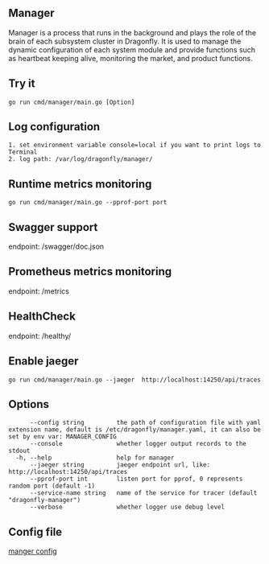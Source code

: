 ## Manager

Manager is a process that runs in the background and plays the role of the brain of each subsystem cluster in Dragonfly. It is used to manage the dynamic 
configuration of each system module and provide functions such as heartbeat keeping alive, monitoring the market, and product functions.

## Try it
```
go run cmd/manager/main.go [Option]
```

## Log configuration
```
1. set environment variable console=local if you want to print logs to Terminal
2. log path: /var/log/dragonfly/manager/
```

## Runtime metrics monitoring
```
go run cmd/manager/main.go --pprof-port port
```

## Swagger support
endpoint: /swagger/doc.json   

## Prometheus metrics monitoring
endpoint:  /metrics  

## HealthCheck
endpoint: /healthy/   


## Enable jaeger
```
go run cmd/manager/main.go --jaeger  http://localhost:14250/api/traces
```

## Options

```
      --config string         the path of configuration file with yaml extension name, default is /etc/dragonfly/manager.yaml, it can also be set by env var: MANAGER_CONFIG
      --console               whether logger output records to the stdout
  -h, --help                  help for manager
      --jaeger string         jaeger endpoint url, like: http://localhost:14250/api/traces
      --pprof-port int        listen port for pprof, 0 represents random port (default -1)
      --service-name string   name of the service for tracer (default "dragonfly-manager")
      --verbose               whether logger use debug level
```
## Config file
[manger config](../config/manager.yaml)